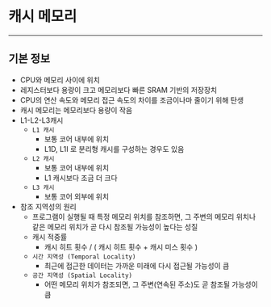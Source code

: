 # 캐시 메모리

---

## 기본 정보

- CPU와 메모리 사이에 위치
- 레지스터보다 용량이 크고 메모리보다 빠른 SRAM 기반의 저장장치
- CPU의 연산 속도와 메모리 접근 속도의 차이를 조금이나마 줄이기 위해 탄생
- 캐시 메모리는 메모리보다 용량이 작음
- L1-L2-L3캐시
    - `L1 캐시`
        - 보통 코어 내부에 위치
        - L1D, L1I 로 분리형 캐시를 구성하는 경우도 있음
    - `L2 캐시`
        - 보통 코어 내부에 위치
        - L1 캐시보다 조금 더 크다
    - `L3 캐시`
        - 보통 코어 외부에 위치
- 참조 지역성의 원리
    - 프로그램이 실행될 때 특정 메모리 위치를 참조하면, 그 주변의 메모리 위치나 같은
    메모리 위치가 곧 다시 참조될 가능성이 높다는 성질
    - 캐시 적중률
        - 캐시 히트 횟수 / ( 캐시 히트 횟수 + 캐시 미스 횟수 )
    - `시간 지역성 (Temporal Locality)`
        - 최근에 접근한 데이터는 가까운 미래에 다시 접근될 가능성이 큼
    - `공간 지역성 (Spatial Locality)`
        - 어떤 메모리 위치가 참조되면, 그 주변(연속된 주소)도 곧 참조될 가능성이 큼